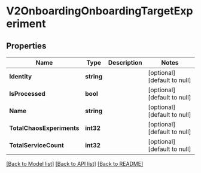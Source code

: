 # V2OnboardingOnboardingTargetExperiment

## Properties
Name | Type | Description | Notes
------------ | ------------- | ------------- | -------------
**Identity** | **string** |  | [optional] [default to null]
**IsProcessed** | **bool** |  | [optional] [default to null]
**Name** | **string** |  | [optional] [default to null]
**TotalChaosExperiments** | **int32** |  | [optional] [default to null]
**TotalServiceCount** | **int32** |  | [optional] [default to null]

[[Back to Model list]](../README.md#documentation-for-models) [[Back to API list]](../README.md#documentation-for-api-endpoints) [[Back to README]](../README.md)

